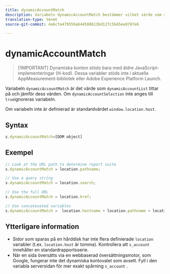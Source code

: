 ```yaml
---
title: dynamicAccountMatch
description: Variabeln dynamicAccountMatch bestämmer vilket värde som ska användas i dynamiska konton.
translation-type: tm+mt
source-git-commit: 4a6cfa479559a644588613bd127c5b45ee8787e6

---
```



# dynamicAccountMatch

> [!IMPORTANT] Dynamiska konton stöds bara med äldre JavaScript-implementeringar (H-kod). Dessa variabler stöds inte i aktuella AppMeasurement-bibliotek eller Adobe Experience Platform Launch.

Variabeln `dynamicAccountMatch` är det värde som `dynamicAccountList` tittar på och jämför dess värden. Om `dynamicAccountSelection` inte anges till `true`ignoreras variabeln.

Om variabeln inte är definierad är standardvärdet `window.location.host`.

## Syntax

```js
s.dynamicAccountMatch=[DOM object]
```

## Exempel

```js
// Look at the URL path to determine report suite
s.dynamicAccountMatch = location.pathname;

// Use a query string
s.dynamicAccountMatch = location.search;

// Use the full URL
s.dynamicAccountMatch = location.href;

// Use concatenated variables
s.dynamicAccountMatch =  location.hostname + location.pathname + location.search;
```

## Ytterligare information

* Sidor som sparas på en hårddisk har inte flera definierade `location` variabler (t.ex. `location.host` är tomma). Kontrollera att `s_account` innehåller en standardrapportsserie.
* När en sida översätts via en webbaserad översättningsmotor, som Google, fungerar inte det dynamiska kontovalet som avsett. Fyll i den variabla serversidan för mer exakt spårning `s_account` .
